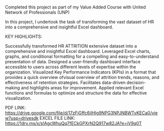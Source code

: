 Completed this project as part of my Value Added Course with United Network of Professionals (UNP)

In this project, I undertook the task of transforming the vast dataset of HR into a comprehensive and insightful Excel dashboard.

KEY HIGHLIGHTS:

Successfully transformed HR ATTRITION extensive dataset into a comprehensive and insightful Excel dashboard.
Leveraged Excel charts, graphs, and conditional formatting for a compelling and easy-to-understand presentation of data.
Designed a user-friendly dashboard interface accessible to users across different levels of expertise within the organization.
Visualized Key Performance Indicators (KPIs) in a format that provides a quick overview ofvisual overview of attrition trends, reasons, and effectiveness of retention strategies. Facilitates data-driven decision-making and highlights areas for improvement.
Applied relevant Excel functions and formulas to optimize and structure the data for effective visualization.

PDF LINK: https://drive.google.com/file/d/17zFjGffc6iIHIg9NPG3NPJNBWTvKECa0/view?usp=drivesdk
EXCEL FILE LINK: https://1drv.ms/x/s!AgcWhuQq7fECkGPXrN2Q917w82JA?e=iV9q0T
